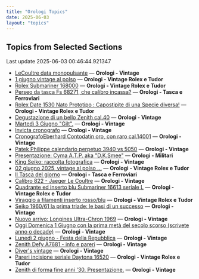 ```yaml
---
title: "Orologi Topics"
date: 2025-06-03
layout: "topics"
---
```


## Topics from Selected Sections

Last update 2025-06-03 00:46:44.921347

- [LeCoultre data monopulsante](https://orologi.forumfree.it/?t=80711995) — **Orologi - Vintage**
- [1 giugno vintage al polso](https://orologi.forumfree.it/?t=80711180) — **Orologi - Vintage Rolex e Tudor**
- [Rolex Submariner 168000](https://orologi.forumfree.it/?t=80709399) — **Orologi - Vintage Rolex e Tudor**
- [Perseo da tasca Fs 68271, che calibro incassa?](https://orologi.forumfree.it/?t=80703237) — **Orologi - Tasca e Ferroviari**
- [Rolex Date 1530 Nato Prototipo : Capostipite di una Specie diversa!](https://orologi.forumfree.it/?t=77078700) — **Orologi - Vintage Rolex e Tudor**
- [Degustazione di un bello Zenith cal.40](https://orologi.forumfree.it/?t=80712780) — **Orologi - Vintage**
- [Martedì 3 Giugno "Gilt".](https://orologi.forumfree.it/?t=80713005) — **Orologi - Vintage**
- [Invicta cronografo](https://orologi.forumfree.it/?t=80712391) — **Orologi - Vintage**
- [CronografoEberhard Contodatin oro, con raro cal.14001](https://orologi.forumfree.it/?t=64689531) — **Orologi - Vintage**
- [Patek Philippe calendario perpetuo 3940 vs 5050](https://orologi.forumfree.it/?t=76408201) — **Orologi - Vintage**
- [Presentazione: Cyma A.T.P. aka "D.K.Smee"](https://orologi.forumfree.it/?t=80712327) — **Orologi - Militari**
- [King Seiko: raccolta fotografica](https://orologi.forumfree.it/?t=78946994) — **Orologi - Vintage**
- [02 giugno 2025, vintage al polso ...](https://orologi.forumfree.it/?t=80712071) — **Orologi - Vintage Rolex e Tudor**
- [Il Tasca del giorno](https://orologi.forumfree.it/?t=80702163) — **Orologi - Tasca e Ferroviari**
- [Calibro 822 - Jaeger Le Coultre](https://orologi.forumfree.it/?t=52759964) — **Orologi - Vintage**
- [Quadrante ed inserto blu Submariner 16613 seriale L](https://orologi.forumfree.it/?t=80709553) — **Orologi - Vintage Rolex e Tudor**
- [Viraggio a filamenti inserto rosso/blu](https://orologi.forumfree.it/?t=80703308) — **Orologi - Vintage Rolex e Tudor**
- [Seiko 1960/61 la prima triade: le basi di un successo](https://orologi.forumfree.it/?t=80711444) — **Orologi - Vintage**
- [Nuovo arrivo: Longines Ultra-Chron 1969](https://orologi.forumfree.it/?t=80711169) — **Orologi - Vintage**
- [Oggi Domenica 1 Giugno con la prima metà del secolo scorso (scrivete anno o decade)](https://orologi.forumfree.it/?t=80709879) — **Orologi - Vintage**
- [Lunedì 2 giugno - Festa della Repubblica](https://orologi.forumfree.it/?t=80711832) — **Orologi - Vintage**
- [Zenith Defy A7681 - info e pareri](https://orologi.forumfree.it/?t=80712425) — **Orologi - Vintage**
- [Diver's vintage](https://orologi.forumfree.it/?t=71608461) — **Orologi - Vintage**
- [Pareri incisione seriale Daytona 16520](https://orologi.forumfree.it/?t=80706071) — **Orologi - Vintage Rolex e Tudor**
- [Zenith di forma fine anni '30. Presentazione.](https://orologi.forumfree.it/?t=80707941) — **Orologi - Vintage**
